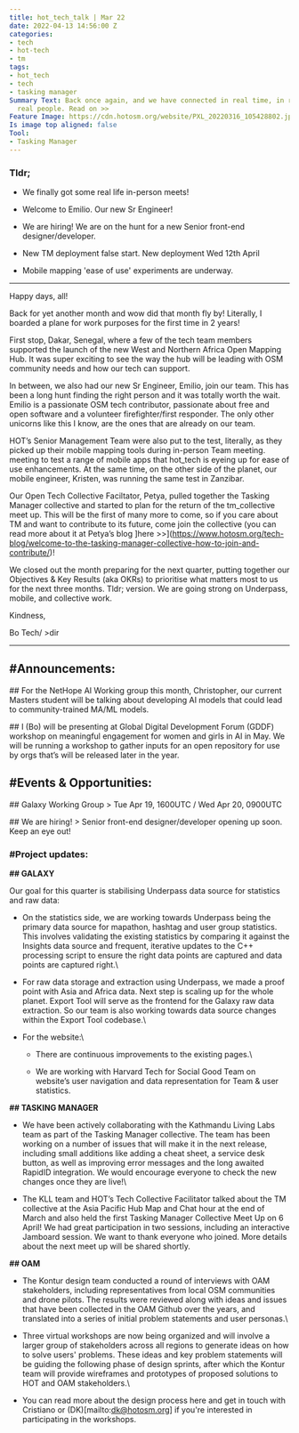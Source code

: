 ```yaml
---
title: hot_tech_talk | Mar 22
date: 2022-04-13 14:56:00 Z
categories:
- tech
- hot-tech
- tm
tags:
- hot_tech
- tech
- tasking manager
Summary Text: Back once again, and we have connected in real time, in real life, with
  real people. Read on >>
Feature Image: https://cdn.hotosm.org/website/PXL_20220316_105428802.jpeg
Is image top aligned: false
Tool:
- Tasking Manager
---
```


### Tldr;

* We finally got some real life in-person meets!

* Welcome to Emilio. Our new Sr Engineer!

* We are hiring! We are on the hunt for a new Senior front-end designer/developer.

* New TM deployment false start. New deployment Wed 12th April

* Mobile mapping 'ease of use' experiments are underway.

---

Happy days, all!

Back for yet another month and wow did that month fly by! Literally, I boarded a plane for work purposes for the first time in 2 years!

First stop, Dakar, Senegal, where a few of the tech team members supported the launch of the new West and Northern Africa Open Mapping Hub. It was super exciting to see the way the hub will be leading with OSM community needs and how our tech can support.

In between, we also had our new Sr Engineer, Emilio, join our team. This has been a long hunt finding the right person and it was totally worth the wait. Emilio is a passionate OSM tech contributor, passionate about free and open software and a volunteer firefighter/first responder. The only other unicorns like this I know, are the ones that are already on our team.

HOT’s Senior Management Team were also put to the test, literally, as they picked up their mobile mapping tools during in-person Team meeting.  meeting to test a range of mobile apps that hot_tech is eyeing up for ease of use enhancements. At the same time, on the other side of the planet, our mobile engineer, Kristen, was running the same test in Zanzibar.

Our Open Tech Collective Faciltator, Petya, pulled together the Tasking Manager collective and started to plan for the return of the tm_collective meet up. This will be the first of many more to come, so if you care about TM and want to contribute to its future, come join the collective (you can read more about it at Petya’s blog \]here >>\](https://www.hotosm.org/tech-blog/welcome-to-the-tasking-manager-collective-how-to-join-and-contribute/)!

We closed out the month preparing for the next quarter, putting together our Objectives & Key Results (aka OKRs) to prioritise what matters most to us for the next three months. Tldr; version. We are going strong on Underpass, mobile, and collective work.

Kindness,

Bo
Tech/ >dir

---

## #Announcements:

\## For the NetHope AI Working group this month, Christopher, our current Masters student will be talking about developing AI models that could lead to community-trained MA/ML models.

\## I (Bo) will be presenting at Global Digital Development Forum (GDDF) workshop on meaningful engagement for women and girls in AI in May. We will be running a workshop to gather inputs for an open repository for use by orgs that’s will be released later in the year.

## #Events & Opportunities:

\## Galaxy Working Group > Tue Apr 19, 1600UTC / Wed Apr 20, 0900UTC

\## We are hiring! > Senior front-end designer/developer opening up soon. Keep an eye out!

### #Project updates:

**## GALAXY**

Our goal for this quarter is stabilising Underpass data source for statistics and raw data:

* On the statistics side, we are working towards Underpass being the primary data source for mapathon, hashtag and user group statistics. This involves validating the existing statistics by comparing it against the Insights data source and frequent, iterative updates to the C\+\+ processing script to ensure the right data points are captured and data points are captured right.\\

* For raw data storage and extraction using Underpass, we made a proof point with Asia and Africa data. Next step is scaling up for the whole planet. Export Tool will serve as the frontend for the Galaxy raw data extraction. So our team is also working towards data source changes within the Export Tool codebase.\\

* For the website:\\

  * There are continuous improvements to the existing pages.\\

  * We are working with Harvard Tech for Social Good Team on website’s user navigation and data representation for Team & user statistics.

**## TASKING MANAGER**

* We have been actively collaborating with the Kathmandu Living Labs team as part of the Tasking Manager collective. The team has been working on a number of issues that will make it in the next release, including small additions like adding a cheat sheet, a service desk button, as well as improving error messages and the long awaited RapidID integration. We would encourage everyone to check the new changes once they are live!\\

* The KLL team and HOT’s Tech Collective Facilitator talked about the TM collective at the Asia Pacific Hub Map and Chat hour at the end of March and also held the first Tasking Manager Collective Meet Up on 6 April! We had great participation in two sessions, including an interactive Jamboard session. We want to thank everyone who joined. More details about the next meet up will be shared shortly.

**## OAM**

* The Kontur design team conducted a round of interviews with OAM stakeholders, including representatives from local OSM communities and drone pilots. The results were reviewed along with ideas and issues that have been collected in the OAM Github over the years, and translated into a series of initial problem statements and user personas.\\

* Three virtual workshops are now being organized and will involve a larger group of stakeholders across all regions to generate ideas on how to solve users' problems. These ideas and key problem statements will be guiding the following phase of design sprints, after which the Kontur team will provide wireframes and prototypes of proposed solutions to HOT and OAM stakeholders.\\

* You can read more about the design process here and get in touch with Cristiano or (DK)\[mailto:dk@hotosm.org\] if you're interested in participating in the workshops.